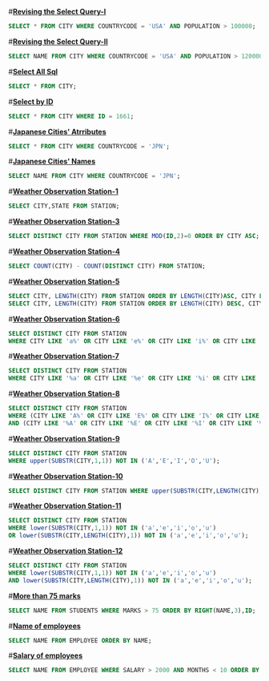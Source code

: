 #**[Revising the Select Query-I](https://www.hackerrank.com/challenges/revising-the-select-query)**
```sql
SELECT * FROM CITY WHERE COUNTRYCODE = 'USA' AND POPULATION > 100000;
```
#**[Revising the Select Query-II](https://www.hackerrank.com/challenges/revising-the-select-query)**
```sql
SELECT NAME FROM CITY WHERE COUNTRYCODE = 'USA' AND POPULATION > 120000;
```
#**[Select All Sql](https://www.hackerrank.com/challenges/select-all-sql)**
```sql
SELECT * FROM CITY;
```
#**[Select by ID](https://www.hackerrank.com/challenges/select-by-id)**
```sql
SELECT * FROM CITY WHERE ID = 1661;
```
#**[Japanese Cities' Atrributes](https://www.hackerrank.com/challenges/japanese-cities-attributes)**
```sql
SELECT * FROM CITY WHERE COUNTRYCODE = 'JPN';
```
#**[Japanese Cities' Names](https://www.hackerrank.com/challenges/japanese-cities-name)**
```sql
SELECT NAME FROM CITY WHERE COUNTRYCODE = 'JPN';
```
#**[Weather Observation Station-1](https://www.hackerrank.com/challenges/weather-observation-station-1)**
```sql
SELECT CITY,STATE FROM STATION;
```
#**[Weather Observation Station-3](https://www.hackerrank.com/challenges/weather-observation-station-3)**
```sql
SELECT DISTINCT CITY FROM STATION WHERE MOD(ID,2)=0 ORDER BY CITY ASC;
```
#**[Weather Observation Station-4](https://www.hackerrank.com/challenges/weather-observation-station-4)**
```sql
SELECT COUNT(CITY) - COUNT(DISTINCT CITY) FROM STATION;
```
#**[Weather Observation Station-5](https://www.hackerrank.com/challenges/weather-observation-station-5)**
```sql
SELECT CITY, LENGTH(CITY) FROM STATION ORDER BY LENGTH(CITY)ASC, CITY LIMIT 1;
SELECT CITY, LENGTH(CITY) FROM STATION ORDER BY LENGTH(CITY) DESC, CITY LIMIT 1;
```
#**[Weather Observation Station-6](https://www.hackerrank.com/challenges/weather-observation-station-6)**
```sql
SELECT DISTINCT CITY FROM STATION 
WHERE CITY LIKE 'a%' OR CITY LIKE 'e%' OR CITY LIKE 'i%' OR CITY LIKE 'o%' OR CITY LIKE'u%' ORDER BY CITY;
```
#**[Weather Observation Station-7](https://www.hackerrank.com/challenges/weather-observation-station-7)**
```sql
SELECT DISTINCT CITY FROM STATION 
WHERE CITY LIKE '%a' OR CITY LIKE '%e' OR CITY LIKE '%i' OR CITY LIKE '%o' OR CITY LIKE'%u' ORDER BY CITY;
```
#**[Weather Observation Station-8](https://www.hackerrank.com/challenges/weather-observation-station-8)**
```sql
SELECT DISTINCT CITY FROM STATION 
WHERE (CITY LIKE 'A%' OR CITY LIKE 'E%' OR CITY LIKE 'I%' OR CITY LIKE 'O%' OR CITY LIKE 'U%') 
AND (CITY LIKE '%A' OR CITY LIKE '%E' OR CITY LIKE '%I' OR CITY LIKE '%O' OR CITY LIKE '%U') ORDER BY CITY;
```
#**[Weather Observation Station-9](https://www.hackerrank.com/challenges/weather-observation-station-9)**
```sql
SELECT DISTINCT CITY FROM STATION 
WHERE upper(SUBSTR(CITY,1,1)) NOT IN ('A','E','I','O','U'); 
```
#**[Weather Observation Station-10](https://www.hackerrank.com/challenges/weather-observation-station-10)**
```sql
SELECT DISTINCT CITY FROM STATION WHERE upper(SUBSTR(CITY,LENGTH(CITY),1)) NOT IN ('A','E','I','O','U');
```
#**[Weather Observation Station-11](https://www.hackerrank.com/challenges/weather-observation-station-11)**
```sql
SELECT DISTINCT CITY FROM STATION 
WHERE lower(SUBSTR(CITY,1,1)) NOT IN ('a','e','i','o','u')
OR lower(SUBSTR(CITY,LENGTH(CITY),1)) NOT IN ('a','e','i','o','u'); 
```
#**[Weather Observation Station-12](https://www.hackerrank.com/challenges/weather-observation-station-12)**
```sql
SELECT DISTINCT CITY FROM STATION 
WHERE lower(SUBSTR(CITY,1,1)) NOT IN ('a','e','i','o','u')
AND lower(SUBSTR(CITY,LENGTH(CITY),1)) NOT IN ('a','e','i','o','u'); 
```
#**[More than 75 marks](https://www.hackerrank.com/challenges/more-than-75-marks)**
```sql
SELECT NAME FROM STUDENTS WHERE MARKS > 75 ORDER BY RIGHT(NAME,3),ID;
```
#**[Name of employees](https://www.hackerrank.com/challenges/name-of-employees)**
```sql
SELECT NAME FROM EMPLOYEE ORDER BY NAME;
```
#**[Salary of employees](https://www.hackerrank.com/challenges/salary-of-employees)**
```sql
SELECT NAME FROM EMPLOYEE WHERE SALARY > 2000 AND MONTHS < 10 ORDER BY EMPLOYEE_ID;
```
